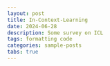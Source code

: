 ```yaml
---
layout: post
title: In-Context-Learning
date: 2024-06-28
description: Some survey on ICL
tags: formatting code
categories: sample-posts
tabs: true
---
```


